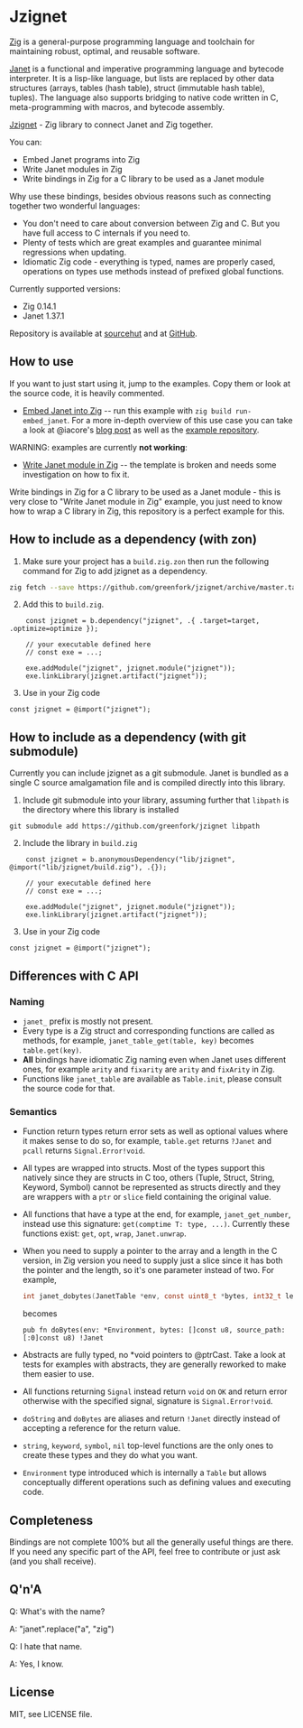 # Jzignet

[Zig](https://ziglang.org/) is a general-purpose programming language and
toolchain for maintaining robust, optimal, and reusable software.

[Janet](https://janet-lang.org/) is a functional and imperative programming
language and bytecode interpreter. It is a lisp-like language, but lists are
replaced by other data structures (arrays, tables (hash table), struct
(immutable hash table), tuples). The language also supports bridging to native
code written in C, meta-programming with macros, and bytecode assembly.

[Jzignet](https://git.sr.ht/~greenfork/jzignet) - Zig library to connect Janet
and Zig together.

You can:
* Embed Janet programs into Zig
* Write Janet modules in Zig
* Write bindings in Zig for a C library to be used as a Janet module

Why use these bindings, besides obvious reasons such as connecting together two
wonderful languages:
* You don't need to care about conversion between Zig and C. But you have full
  access to C internals if you need to.
* Plenty of tests which are great examples and guarantee minimal regressions
  when updating.
* Idiomatic Zig code - everything is typed, names are properly cased,
  operations on types use methods instead of prefixed global functions.

Currently supported versions:
* Zig 0.14.1
* Janet 1.37.1

Repository is available at [sourcehut](https://git.sr.ht/~greenfork/jzignet)
and at [GitHub](https://github.com/greenfork/jzignet).

## How to use

If you want to just start using it, jump to the examples. Copy them or look
at the source code, it is heavily commented.

* [Embed Janet into Zig](examples/embed_janet.zig) --
  run this example with `zig build run-embed_janet`.
  For a more in-depth overview of this use case you can take a look at
  @iacore's [blog post](https://www.1a-insec.net/blog/16-buy-janet-get-gc-free/)
  as well as the [example repository](https://git.envs.net/iacore/janet-zig-test).

WARNING: examples are currently **not working**:

* [Write Janet module in Zig](examples/zig_module) -- the template is broken
  and needs some investigation on how to fix it.

Write bindings in Zig for a C library to be used as a Janet module - this
is very close to "Write Janet module in Zig" example, you just need to
know how to wrap a C library in Zig, this repository is a perfect example
for this.

## How to include as a dependency (with zon)

1. Make sure your project has a `build.zig.zon` then run the following command for Zig to add
   jzignet as a dependency.

```bash
zig fetch --save https://github.com/greenfork/jzignet/archive/master.tar.gz
```

2. Add this to `build.zig`.

```zig
    const jzignet = b.dependency("jzignet", .{ .target=target, .optimize=optimize });

    // your executable defined here
    // const exe = ...;

    exe.addModule("jzignet", jzignet.module("jzignet"));
    exe.linkLibrary(jzignet.artifact("jzignet"));
```

3. Use in your Zig code

```zig
const jzignet = @import("jzignet");
```

## How to include as a dependency (with git submodule)

Currently you can include jzignet as a git submodule. Janet is bundled as
a single C source amalgamation file and is compiled directly into this
library.

1. Include git submodule into your library, assuming further that `libpath` is
   the directory where this library is installed

```shell
git submodule add https://github.com/greenfork/jzignet libpath
```

2. Include the library in `build.zig`

```zig
    const jzignet = b.anonymousDependency("lib/jzignet", @import("lib/jzignet/build.zig"), .{});

    // your executable defined here
    // const exe = ...;

    exe.addModule("jzignet", jzignet.module("jzignet"));
    exe.linkLibrary(jzignet.artifact("jzignet"));
```

3. Use in your Zig code

```zig
const jzignet = @import("jzignet");
```

## Differences with C API

### Naming
* `janet_` prefix is mostly not present.
* Every type is a Zig struct and corresponding functions are called as
  methods, for example, `janet_table_get(table, key)` becomes `table.get(key)`.
* **All** bindings have idiomatic Zig naming even when Janet uses different
  ones, for example `arity` and `fixarity` are `arity` and `fixArity` in Zig.
* Functions like `janet_table` are available as `Table.init`, please consult
  the source code for that.

### Semantics
* Function return types return error sets as well as optional values where it
  makes sense to do so, for example, `table.get` returns `?Janet` and `pcall`
  returns `Signal.Error!void`.
* All types are wrapped into structs. Most of the types support this natively
  since they are structs in C too, others (Tuple, Struct, String, Keyword,
  Symbol) cannot be represented as structs directly and they are wrappers
  with a `ptr` or `slice` field containing the original value.
* All functions that have a type at the end, for example, `janet_get_number`,
  instead use this signature: `get(comptime T: type, ...)`. Currently these
  functions exist: `get`, `opt`, `wrap`, `Janet.unwrap`.
* When you need to supply a pointer to the array and a length in the C version,
  in Zig version you need to supply just a slice since it has both the pointer
  and the length, so it's one parameter instead of two. For example,
  ```c
  int janet_dobytes(JanetTable *env, const uint8_t *bytes, int32_t len, const char *sourcePath, Janet *out);
  ```

  becomes
  ```zig
  pub fn doBytes(env: *Environment, bytes: []const u8, source_path: [:0]const u8) !Janet
  ```
* Abstracts are fully typed, no *void pointers to @ptrCast. Take a look at
  tests for examples with abstracts, they are generally reworked to make
  them easier to use.
* All functions returning `Signal` instead return `void` on `OK` and return
  error otherwise with the specified signal, signature is `Signal.Error!void`.
* `doString` and `doBytes` are aliases and return `!Janet` directly instead of
  accepting a reference for the return value.
* `string`, `keyword`, `symbol`, `nil` top-level functions are the only ones to
  create these types and they do what you want.
* `Environment` type introduced which is internally a `Table` but allows
  conceptually different operations such as defining values and executing code.

## Completeness

Bindings are not complete 100% but all the generally useful things are there.
If you need any specific part of the API, feel free to contribute or just
ask (and you shall receive).

## Q'n'A

Q: What's with the name?

A: "janet".replace("a", "zig")

Q: I hate that name.

A: Yes, I know.

## License

MIT, see LICENSE file.

